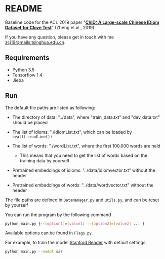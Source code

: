 # README

Baseline code for the ACL 2019 paper "**[ChID: A Large-scale Chinese IDiom Dataset for Cloze Test](https://arxiv.org/abs/1906.01265)**" (Zheng et al., 2019)

If you have any question, please get in touch with me zcj16@mails.tsinghua.edu.cn.

## Requirements

- Python 3.5
- Tensorflow 1.4
- Jieba

## Run

The default file paths are listed as following:

- The directory of data: "../data", where "train_data.txt" and "dev_data.txt" should be placed
- The list of idioms: "./idiomList.txt", which can be loaded by `eval(f.readline())`
- The list of words: "./wordList.txt", where the first 100,000 words are held
  - This means that you need to get the list of words based on the training data by yourself

- Pretrained embeddings of idioms: "../data/idiomvector.txt" without the header
- Pretrained embeddings of words: "../data/wordvector.txt" without the header

The file paths are defined in `DataManager.py` and `utils.py`, and can be reset by yourself

You can run the program by the following command

```bash
python main.py {--[option1]=[value1] --[option2]=[value2] ... }
```

Available options can be found in `Flags.py`.

For example, to train the model [Stanford Reader](https://www.aclweb.org/anthology/P16-1223) with default settings:

```bash
python main.py --model sar
```
